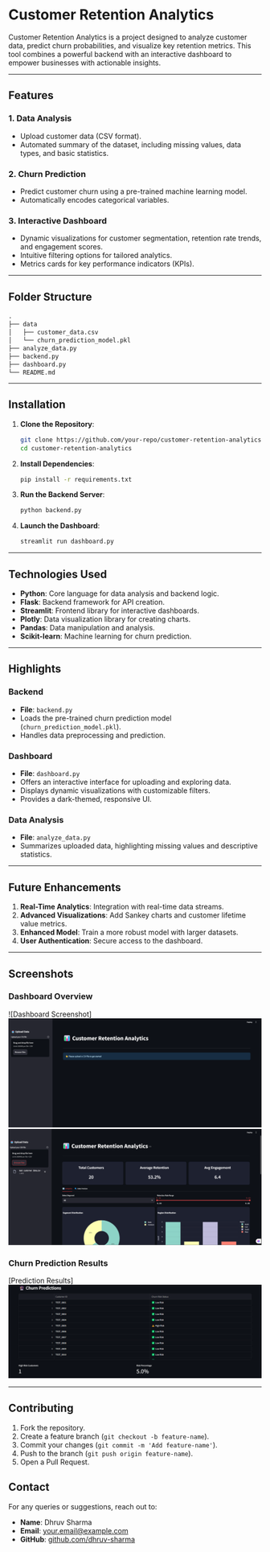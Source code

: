 # Customer Retention Analytics

Customer Retention Analytics is a project designed to analyze customer data, predict churn probabilities, and visualize key retention metrics. This tool combines a powerful backend with an interactive dashboard to empower businesses with actionable insights.

---

## Features

### 1. **Data Analysis**
- Upload customer data (CSV format).
- Automated summary of the dataset, including missing values, data types, and basic statistics.

### 2. **Churn Prediction**
- Predict customer churn using a pre-trained machine learning model.
- Automatically encodes categorical variables.

### 3. **Interactive Dashboard**
- Dynamic visualizations for customer segmentation, retention rate trends, and engagement scores.
- Intuitive filtering options for tailored analytics.
- Metrics cards for key performance indicators (KPIs).

---

## Folder Structure

```plaintext
.
├── data
│   ├── customer_data.csv
│   └── churn_prediction_model.pkl
├── analyze_data.py
├── backend.py
├── dashboard.py
└── README.md
```

---

## Installation

1. **Clone the Repository**:
   ```bash
   git clone https://github.com/your-repo/customer-retention-analytics.git
   cd customer-retention-analytics
   ```

2. **Install Dependencies**:
   ```bash
   pip install -r requirements.txt
   ```

3. **Run the Backend Server**:
   ```bash
   python backend.py
   ```

4. **Launch the Dashboard**:
   ```bash
   streamlit run dashboard.py
   ```

---



## Technologies Used

- **Python**: Core language for data analysis and backend logic.
- **Flask**: Backend framework for API creation.
- **Streamlit**: Frontend library for interactive dashboards.
- **Plotly**: Data visualization library for creating charts.
- **Pandas**: Data manipulation and analysis.
- **Scikit-learn**: Machine learning for churn prediction.

---

## Highlights

### Backend
- **File**: `backend.py`
- Loads the pre-trained churn prediction model (`churn_prediction_model.pkl`).
- Handles data preprocessing and prediction.

### Dashboard
- **File**: `dashboard.py`
- Offers an interactive interface for uploading and exploring data.
- Displays dynamic visualizations with customizable filters.
- Provides a dark-themed, responsive UI.

### Data Analysis
- **File**: `analyze_data.py`
- Summarizes uploaded data, highlighting missing values and descriptive statistics.

---

## Future Enhancements

1. **Real-Time Analytics**: Integration with real-time data streams.
2. **Advanced Visualizations**: Add Sankey charts and customer lifetime value metrics.
3. **Enhanced Model**: Train a more robust model with larger datasets.
4. **User Authentication**: Secure access to the dashboard.

---

## Screenshots

### Dashboard Overview

![Dashboard Screenshot]
![alt text](image-2.png)
![alt text](image.png)


### Churn Prediction Results

[Prediction Results]
![alt text](image-3.png)

---

## Contributing

1. Fork the repository.
2. Create a feature branch (`git checkout -b feature-name`).
3. Commit your changes (`git commit -m 'Add feature-name'`).
4. Push to the branch (`git push origin feature-name`).
5. Open a Pull Request.


## Contact

For any queries or suggestions, reach out to:

- **Name**: Dhruv Sharma
- **Email**: your.email@example.com
- **GitHub**: [github.com/dhruv-sharma](https://github.com/DhruvSharma-05)